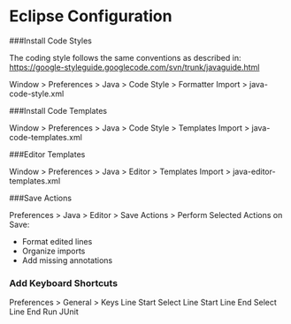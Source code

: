 Eclipse Configuration
======================


###Install Code Styles

The coding style follows the same conventions as described in: 
    https://google-styleguide.googlecode.com/svn/trunk/javaguide.html

Window > Preferences > Java > Code Style > Formatter
Import > java-code-style.xml

###Install Code Templates

Window > Preferences > Java > Code Style > Templates
Import > java-code-templates.xml

###Editor Templates

Window > Preferences > Java > Editor > Templates
Import > java-editor-templates.xml

###Save Actions

Preferences > Java > Editor > Save Actions > Perform Selected Actions on Save:

   * Format edited lines
   * Organize imports
   * Add missing annotations

### Add Keyboard Shortcuts

Preferences > General > Keys
Line Start
Select Line Start
Line End
Select Line End
Run JUnit



